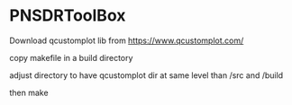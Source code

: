 # PNSDRToolBox
Download qcustomplot lib from https://www.qcustomplot.com/

copy makefile in a build directory

adjust directory to have qcustomplot dir at same level than /src and /build

then make
